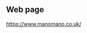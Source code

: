 ## Web page
 
<a href="https://www.manomano.co.uk/" target="_blank">https://www.manomano.co.uk/</a>
 

